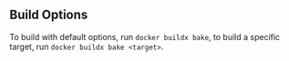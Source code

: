## Build Options

To build with default options, run `docker buildx bake`, to build a specific target, run `docker buildx bake <target>`.
